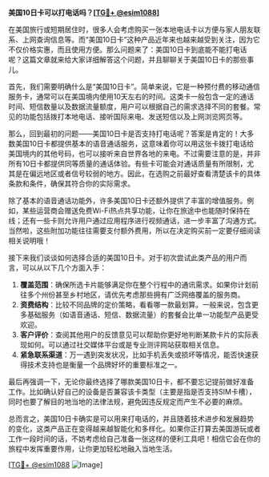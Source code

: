 **美国10日卡可以打电话吗？[[TG💪+ @esim1088](https://t.me/s/esim1088)]**

在美国旅行或短期居住时，很多人会考虑购买一张本地电话卡以方便与家人朋友联系、上网查询信息等。而“美国10日卡”这种产品近年来也越来越受到关注，因为它不仅价格实惠，而且使用方便。那么问题来了：美国10日卡到底能不能打电话呢？这篇文章就来给大家详细解答这个问题，并且聊聊关于美国10日卡的那些事儿。

首先，我们需要明确什么是“美国10日卡”。简单来说，它是一种预付费的移动通信服务卡，通常可以在美国境内使用10天左右的时间。这类卡一般包含一定的通话时间、短信数量以及数据流量额度，用户可以根据自己的需求选择不同的套餐。常见的功能包括拨打本地电话、接听国际来电、发送短信以及上网浏览网页等。

那么，回到最初的问题——美国10日卡是否支持打电话呢？答案是肯定的！大多数美国10日卡都提供基本的语音通话服务，这意味着你可以用这张卡拨打电话给美国境内的其他号码，也可以接听来自世界各地的来电。不过需要注意的是，并非所有10日卡都提供同等质量的通话体验。有些卡可能会对通话质量有所限制，尤其是在偏远地区或者信号较弱的地方。因此，在选购之前最好查看清楚该卡的具体条款和条件，确保其符合你的实际需求。

除了基本的语音通话功能外，许多美国10日卡还额外提供了丰富的增值服务。例如，某些运营商会赠送免费Wi-Fi热点共享功能，让你在旅途中也能随时保持在线；还有一些卡则允许用户通过应用程序进行视频通话，进一步丰富了沟通方式。当然啦，这些附加功能往往需要支付额外费用，所以在决定购买前一定要仔细阅读相关说明哦！

接下来我们谈谈如何选择合适的美国10日卡。对于初次尝试此类产品的用户而言，可以从以下几个方面入手：

1. **覆盖范围**：确保所选卡片能够满足你在整个行程中的通讯需求。如果你计划前往多个州份甚至乡村地区，请优先考虑那些拥有广泛网络覆盖的服务商。
2. **资费结构**：比较不同品牌的定价策略，看看哪一款最划算。一般来说，包含更多基础服务（如语音通话、短信、数据流量）的套餐会比单一功能型产品更受欢迎。
3. **客户评价**：查阅其他用户的反馈意见可以帮助你更好地判断某款卡片的实际表现如何。可以通过社交媒体平台或是专业测评网站获取相关信息。
4. **紧急联系渠道**：万一遇到突发状况，比如手机丢失或损坏等情况，能否快速获得技术支持也是衡量一个品牌好坏的重要标准之一。

最后再强调一下，无论你最终选择了哪款美国10日卡，都不要忘记提前做好准备工作。比如确认好自己的设备是否兼容该卡类型（主要是指是否支持SIM卡槽），同时也要了解目的地当地的法律法规，避免因违反规定而产生不必要的麻烦。

总而言之，美国10日卡确实是可以用来打电话的，并且随着技术进步和发展趋势的变化，这类产品正在变得越来越智能化和多样化。如果你正打算去美国游玩或者工作一段时间的话，不妨考虑给自己准备一张这样的便利工具吧！相信它会在你的旅程中发挥重要作用，让你更加轻松地融入当地生活。

[[TG💪+ @esim1088](https://t.me/s/esim1088) ![Image](https://i.postimg.cc/4NQfJmqS/Snipaste-2025-05-13-00-14-12.png)]